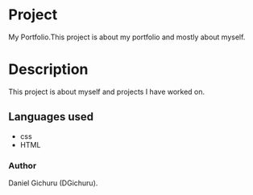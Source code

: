 # Project
 My Portfolio.This project is about my portfolio and mostly about myself.
 # Description
   This project is about myself and projects I have worked on.
 ## Languages used 
 * css
 * HTML
 ### Author 
  Daniel Gichuru (DGichuru).

